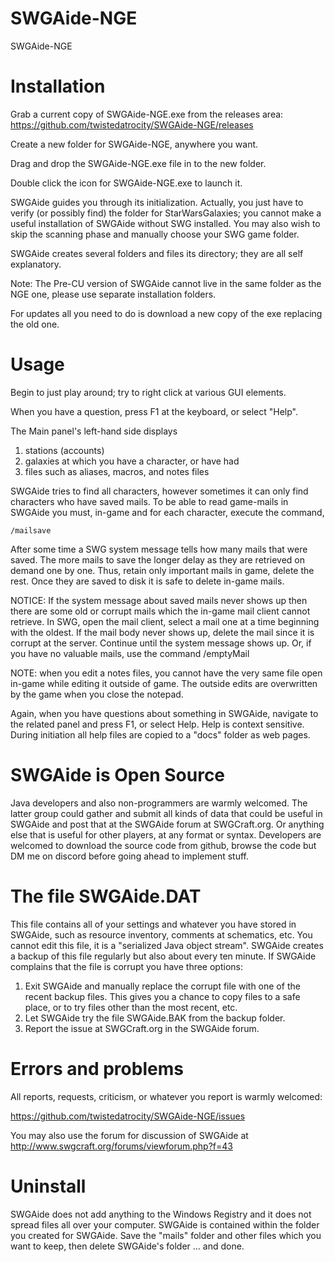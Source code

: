 # SWGAide-NGE
SWGAide-NGE



Installation
============

Grab a current copy of SWGAide-NGE.exe from the releases area: https://github.com/twistedatrocity/SWGAide-NGE/releases

Create a new folder for SWGAide-NGE, anywhere you want.

Drag and drop the SWGAide-NGE.exe file in to the new folder.

Double click the icon for SWGAide-NGE.exe to launch it.

SWGAide guides you through its initialization. Actually, you just have to
verify (or possibly find) the folder for StarWarsGalaxies; you cannot make
a useful installation of SWGAide without SWG installed. You may also wish to
skip the scanning phase and manually choose your SWG game folder.

SWGAide creates several folders and files its directory; they are all self
explanatory.

Note: The Pre-CU version of SWGAide cannot live in the same folder as the NGE one, please use separate installation folders.

For updates all you need to do is download a new copy of the exe replacing the old one.


Usage
=====

Begin to just play around; try to right click at various GUI elements.

When you have a question, press F1 at the keyboard, or select "Help". 

The Main panel's left-hand side displays
1) stations (accounts)
2) galaxies at which you have a character, or have had
3) files such as aliases, macros, and notes files

SWGAide tries to find all characters, however sometimes it can only find characters
who have saved mails. To be able to read game-mails in SWGAide you must,
in-game and for each character, execute the command,

    /mailsave

After some time a SWG system message tells how many mails that were saved.
The more mails to save the longer delay as they are retrieved on demand one by
one. Thus, retain only important mails in game, delete the rest. Once they are
saved to disk it is safe to delete in-game mails. 

NOTICE: If the system message about saved mails never shows up then there are
some old or corrupt mails which the in-game mail client cannot retrieve. In SWG,
open the mail client, select a mail one at a time beginning with the oldest. If
the mail body never shows up, delete the mail since it is corrupt at the server.
Continue until the system message shows up. Or, if you have no valuable mails,
use the command /emptyMail

NOTE: when you edit a notes files, you cannot have the very same file open
in-game while editing it outside of game. The outside edits are overwritten by
the game when you close the notepad.

Again, when you have questions about something in SWGAide, navigate to the
related panel and press F1, or select Help. Help is context sensitive. During
initiation all help files are copied to a "docs" folder as web pages.



SWGAide is Open Source
======================

Java developers and also non-programmers are warmly welcomed. 
The latter group could gather and submit all kinds of data that could be useful
in SWGAide and post that at the SWGAide forum at SWGCraft.org. Or anything else
that is useful for other players, at any format or syntax.
Developers are welcomed to download the source code from github,
browse the code but DM me on discord before going ahead to implement stuff.



The file SWGAide.DAT
====================

This file contains all of your settings and whatever you have stored in SWGAide,
such as resource inventory, comments at schematics, etc. You cannot edit this
file, it is a "serialized Java object stream". SWGAide creates a backup of this
file regularly but also about every ten minute. If SWGAide complains that the
file is corrupt you have three options:

1) Exit SWGAide and manually replace the corrupt file with one of the recent
   backup files. This gives you a chance to copy files to a safe place, or to
   try files other than the most recent, etc.
2) Let SWGAide try the file SWGAide.BAK from the backup folder.
3) Report the issue at SWGCraft.org in the SWGAide forum.




Errors and problems
===================

All reports, requests, criticism, or whatever you report is warmly welcomed:

https://github.com/twistedatrocity/SWGAide-NGE/issues

You may also use the forum for discussion of SWGAide at http://www.swgcraft.org/forums/viewforum.php?f=43



Uninstall
=========

SWGAide does not add anything to the Windows Registry and it does not spread
files all over your computer. SWGAide is contained within the folder you created
for SWGAide. Save the "mails" folder and other files which you want to keep,
then delete SWGAide's folder ... and done.
